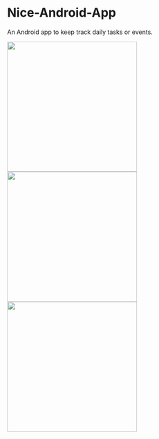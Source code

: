 # Nice-Android-App

An Android app to keep track daily tasks or events.



<img src="https://github.com/georgemathewk/Nice-Android-App/blob/main/Screenshots/phone_1.jpg" width="300" />    <img src="https://github.com/georgemathewk/Nice-Android-App/blob/main/Screenshots/phone_3.jpg" width="300" /><img src="https://github.com/georgemathewk/Nice-Android-App/blob/main/Screenshots/phone_3.jpg" width="300" />


